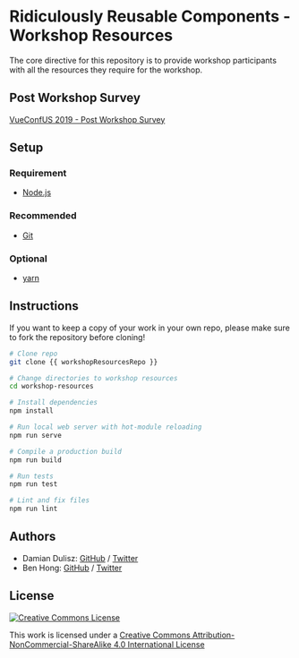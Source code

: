 # Ridiculously Reusable Components - Workshop Resources

The core directive for this repository is to provide workshop participants with all the resources they require for the workshop.

## Post Workshop Survey

[VueConfUS 2019 - Post Workshop Survey](https://bencodezen.typeform.com/to/zRaSgV)

## Setup

### Requirement

- [Node.js](https://nodejs.org/)

### Recommended

- [Git](https://git-scm.com/)

### Optional

- [yarn](https://yarnpkg.com/)

## Instructions

If you want to keep a copy of your work in your own repo, please make sure to fork the repository before cloning!

```bash
# Clone repo
git clone {{ workshopResourcesRepo }}

# Change directories to workshop resources
cd workshop-resources

# Install dependencies
npm install

# Run local web server with hot-module reloading
npm run serve

# Compile a production build
npm run build

# Run tests
npm run test

# Lint and fix files
npm run lint
```

## Authors

- Damian Dulisz: [GitHub](https://www.github.com/shentao) / [Twitter](https://twitter.com/DamianDulisz)
- Ben Hong: [GitHub](https://www.github.com/bencodezen) / [Twitter](https://twitter.com/bencodezen)

## License

[![Creative Commons License](https://i.creativecommons.org/l/by-nc-sa/4.0/88x31.png)](http://creativecommons.org/licenses/by-nc-sa/4.0/)

This work is licensed under a [Creative Commons Attribution-NonCommercial-ShareAlike 4.0 International License](http://creativecommons.org/licenses/by-nc-sa/4.0/)

## 